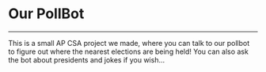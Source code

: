 # Our PollBot
________________________________
This is a small AP CSA project we made, where you can talk to our pollbot to figure out where the nearest elections are being held!
You can also ask the bot about presidents and jokes if you wish...
